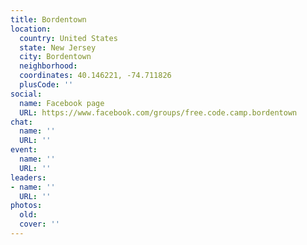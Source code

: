```yaml
---
title: Bordentown
location:
  country: United States
  state: New Jersey
  city: Bordentown
  neighborhood: 
  coordinates: 40.146221, -74.711826
  plusCode: ''
social:
  name: Facebook page
  URL: https://www.facebook.com/groups/free.code.camp.bordentown
chat:
  name: ''
  URL: ''
event:
  name: ''
  URL: ''
leaders:
- name: ''
  URL: ''
photos:
  old: 
  cover: ''
---
```

